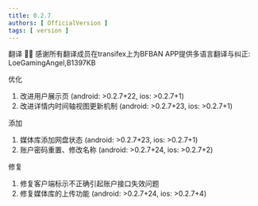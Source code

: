 ```yaml
---
title: 0.2.7
authors: [ OfficialVersion ]
tags: [ version ]
---
```


翻译
👍🏻 感谢所有翻译成员在transifex上为BFBAN APP提供多语言翻译与纠正: LoeGamingAngel,B1397KB

优化

1. 改进用户展示页 (android: >0.2.7+22, ios: >0.2.7+1)
2. 改进详情内时间轴视图更新机制 (android: >0.2.7+23, ios: >0.2.7+1)

添加

1. 媒体库添加网盘状态 (android: >0.2.7+23, ios: >0.2.7+1)
2. 账户密码重置、修改名称 (android: >0.2.7+24, ios: >0.2.7+2)

修复

1. 修复客户端标示不正确引起账户接口失效问题
2. 修复媒体库的上传功能 (android: >0.2.7+24, ios: >0.2.7+4)
